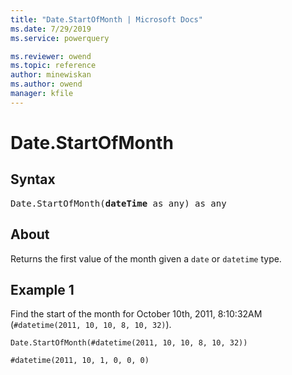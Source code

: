 ```yaml
---
title: "Date.StartOfMonth | Microsoft Docs"
ms.date: 7/29/2019
ms.service: powerquery

ms.reviewer: owend
ms.topic: reference
author: minewiskan
ms.author: owend
manager: kfile
---
```

# Date.StartOfMonth

## Syntax

<pre>
Date.StartOfMonth(<b>dateTime</b> as any) as any
</pre>
  
## About  
Returns the first value of the month given a `date` or `datetime` type.

## Example 1
Find the start of the month for October 10th, 2011, 8:10:32AM (`#datetime(2011, 10, 10, 8, 10, 32)`).

```powerquery-m
Date.StartOfMonth(#datetime(2011, 10, 10, 8, 10, 32))
```

```powerquery-m
#datetime(2011, 10, 1, 0, 0, 0)
```
